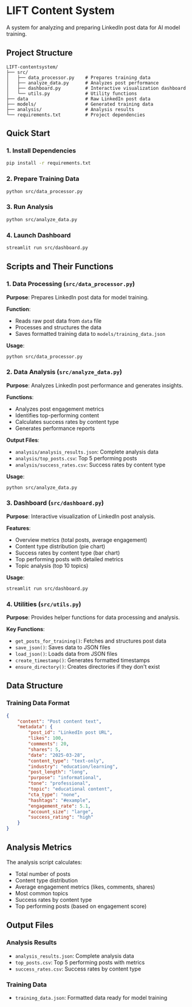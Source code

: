 # LIFT Content System

A system for analyzing and preparing LinkedIn post data for AI model training.

## Project Structure

```
LIFT-contentsystem/
├── src/
│   ├── data_processor.py    # Prepares training data
│   ├── analyze_data.py      # Analyzes post performance
│   ├── dashboard.py         # Interactive visualization dashboard
│   └── utils.py             # Utility functions
├── data                     # Raw LinkedIn post data
├── models/                  # Generated training data
├── analysis/                # Analysis results
└── requirements.txt         # Project dependencies
```

## Quick Start

### 1. Install Dependencies
```bash
pip install -r requirements.txt
```

### 2. Prepare Training Data
```bash
python src/data_processor.py
```

### 3. Run Analysis
```bash
python src/analyze_data.py
```

### 4. Launch Dashboard
```bash
streamlit run src/dashboard.py
```

## Scripts and Their Functions

### 1. Data Processing (`src/data_processor.py`)

**Purpose**: Prepares LinkedIn post data for model training.

**Function**:
- Reads raw post data from `data` file
- Processes and structures the data
- Saves formatted training data to `models/training_data.json`

**Usage**:
```bash
python src/data_processor.py
```

### 2. Data Analysis (`src/analyze_data.py`)

**Purpose**: Analyzes LinkedIn post performance and generates insights.

**Functions**:
- Analyzes post engagement metrics
- Identifies top-performing content
- Calculates success rates by content type
- Generates performance reports

**Output Files**:
- `analysis/analysis_results.json`: Complete analysis data
- `analysis/top_posts.csv`: Top 5 performing posts
- `analysis/success_rates.csv`: Success rates by content type

**Usage**:
```bash
python src/analyze_data.py
```

### 3. Dashboard (`src/dashboard.py`)

**Purpose**: Interactive visualization of LinkedIn post analysis.

**Features**:
- Overview metrics (total posts, average engagement)
- Content type distribution (pie chart)
- Success rates by content type (bar chart)
- Top performing posts with detailed metrics
- Topic analysis (top 10 topics)

**Usage**:
```bash
streamlit run src/dashboard.py
```

### 4. Utilities (`src/utils.py`)

**Purpose**: Provides helper functions for data processing and analysis.

**Key Functions**:
- `get_posts_for_training()`: Fetches and structures post data
- `save_json()`: Saves data to JSON files
- `load_json()`: Loads data from JSON files
- `create_timestamp()`: Generates formatted timestamps
- `ensure_directory()`: Creates directories if they don't exist

## Data Structure

### Training Data Format
```json
{
    "content": "Post content text",
    "metadata": {
        "post_id": "LinkedIn post URL",
        "likes": 100,
        "comments": 20,
        "shares": 5,
        "date": "2025-03-28",
        "content_type": "text-only",
        "industry": "education/learning",
        "post_length": "long",
        "purpose": "informational",
        "tone": "professional",
        "topic": "educational content",
        "cta_type": "none",
        "hashtags": "#example",
        "engagement_rate": 5.1,
        "account_size": "large",
        "success_rating": "high"
    }
}
```

## Analysis Metrics

The analysis script calculates:
- Total number of posts
- Content type distribution
- Average engagement metrics (likes, comments, shares)
- Most common topics
- Success rates by content type
- Top performing posts (based on engagement score)

## Output Files

### Analysis Results
- `analysis_results.json`: Complete analysis data
- `top_posts.csv`: Top 5 performing posts with metrics
- `success_rates.csv`: Success rates by content type

### Training Data
- `training_data.json`: Formatted data ready for model training